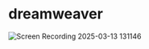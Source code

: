 # dreamweaver
![Screen Recording 2025-03-13 131146](https://github.com/user-attachments/assets/45bb3b9d-6fc8-4c4d-b145-e7a28e932a7d)





